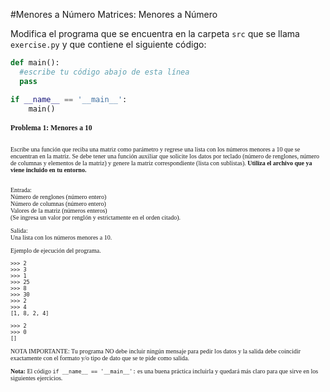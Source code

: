 #Menores a Número
Matrices: Menores a Número

Modifica el programa que se encuentra en la carpeta `src` que se llama `exercise.py` y que contiene el siguiente código:

```python
def main():
  #escribe tu código abajo de esta línea
  pass

if __name__ == '__main__':
    main()
```

<div style="font-family:verdana; font-size:10px">
<h3>Problema 1: Menores a 10</h3><br>
Escribe una función que reciba una matriz como parámetro y regrese una lista con los números menores a 10 que se encuentran en la matriz. Se debe tener una función auxiliar que solicite los datos por teclado (número de renglones, número de columnas y elementos de la matriz) y genere la matriz correspondiente (lista con sublistas).
<b>Utiliza el archivo que ya viene incluido en tu entorno.</b><br><br>

Entrada:<br> 
Número de renglones (número entero)<br>
Número de columnas (número entero)<br>
Valores de la matriz (números enteros)<br>
(Se ingresa un valor por renglón y estrictamente en el orden citado).

Salida: <br>
Una lista con los números menores a 10.

Ejemplo de ejecución del programa.<br>
```
>>> 2
>>> 3
>>> 1 
>>> 25 
>>> 8
>>> 30
>>> 2
>>> 4
[1, 8, 2, 4]

>>> 2
>>> 0
[]
```

NOTA IMPORTANTE: Tu programa NO debe incluir ningún mensaje para pedir los datos y la salida debe coincidir exactamente con el formato y/o tipo de dato que se te pide como salida.

**Nota:** El código `if __name__ == '__main__':` es una buena práctica incluirla y quedará más claro para que sirve en los siguientes ejercicios.